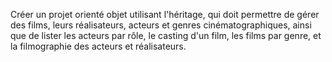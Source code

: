 Créer un projet orienté objet utilisant l'héritage, qui doit permettre de gérer des films, leurs réalisateurs, acteurs et genres cinématographiques, ainsi que de lister les acteurs par rôle, le casting d'un film, les films par genre, et la filmographie des acteurs et réalisateurs.
